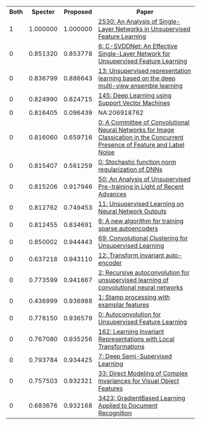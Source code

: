 <html><table><tr>
<th>Both</th>
<th>Specter</th>
<th>Proposed</th>
<th>Paper</th>
</tr>
<tr>
<td>1</td>
<td>1.000000</td>
<td>1.000000</td>
<td><a href="https://www.semanticscholar.org/paper/be9a17321537d9289875fe475b71f4821457b435">2530: An Analysis of Single-Layer Networks in Unsupervised Feature Learning</a></td>
</tr>
<tr>
<td>0</td>
<td>0.851320</td>
<td>0.853778</td>
<td><a href="https://www.semanticscholar.org/paper/1eec21d56d223bf8212d17e819a224ff6c32d6e1">6: C-SVDDNet: An Effective Single-Layer Network for Unsupervised Feature Learning</a></td>
</tr>
<tr>
<td>0</td>
<td>0.836799</td>
<td>0.886643</td>
<td><a href="https://www.semanticscholar.org/paper/e6a18f7b79983df9bbad919ac612716d3eee35d0">13: Unsupervised representation learning based on the deep multi-view ensemble learning</a></td>
</tr>
<tr>
<td>0</td>
<td>0.824990</td>
<td>0.824715</td>
<td><a href="https://www.semanticscholar.org/paper/96c9f11fd9901f2edeaab8cf6bbff2590cea93c4">145: Deep Learning using Support Vector Machines</a></td>
</tr>
<tr>
<td>0</td>
<td>0.816405</td>
<td>0.096439</td>
<td>NA:206918762</td>
</tr>
<tr>
<td>0</td>
<td>0.816060</td>
<td>0.659716</td>
<td><a href="https://www.semanticscholar.org/paper/e7a47936c344ccdc4e173e7191a4f6b36594e0f4">0: A Committee of Convolutional Neural Networks for Image Classication in the Concurrent Presence of Feature and Label Noise</a></td>
</tr>
<tr>
<td>0</td>
<td>0.815407</td>
<td>0.561259</td>
<td><a href="https://www.semanticscholar.org/paper/a2c6634ee89af013bdc9d806fc2ad5925e441449">0: Stochastic function norm regularization of DNNs</a></td>
</tr>
<tr>
<td>0</td>
<td>0.815206</td>
<td>0.917946</td>
<td><a href="https://www.semanticscholar.org/paper/f1c5b3270276671c8884dbc6bb47e537572282e9">50: An Analysis of Unsupervised Pre-training in Light of Recent Advances</a></td>
</tr>
<tr>
<td>0</td>
<td>0.812762</td>
<td>0.749453</td>
<td><a href="https://www.semanticscholar.org/paper/129eb99020bf1fb928a0c89cd2187bb923fc99cb">11: Unsupervised Learning on Neural Network Outputs</a></td>
</tr>
<tr>
<td>0</td>
<td>0.812455</td>
<td>0.834691</td>
<td><a href="https://www.semanticscholar.org/paper/0c2ecfbf8859983981383bfaf5cf1d73874fadd2">6: A new algorithm for training sparse autoencoders</a></td>
</tr>
<tr>
<td>0</td>
<td>0.850002</td>
<td>0.944443</td>
<td><a href="https://www.semanticscholar.org/paper/a47077a665e7df36690db3b493a0ab0da76ac220">69: Convolutional Clustering for Unsupervised Learning</a></td>
</tr>
<tr>
<td>0</td>
<td>0.637218</td>
<td>0.943110</td>
<td><a href="https://www.semanticscholar.org/paper/b4d1d7d5677d46b120b42acf92a0551dc5d6f1e8">12: Transform invariant auto-encoder</a></td>
</tr>
<tr>
<td>0</td>
<td>0.773599</td>
<td>0.941667</td>
<td><a href="https://www.semanticscholar.org/paper/52a484c83e43d22229c0a462db0ab7ed02f367f5">2: Recursive autoconvolution for unsupervised learning of convolutional neural networks</a></td>
</tr>
<tr>
<td>0</td>
<td>0.436999</td>
<td>0.936988</td>
<td><a href="https://www.semanticscholar.org/paper/991ae368ed3a610e4e71abbefd0498071945f8cd">1: Stamp processing with examplar features</a></td>
</tr>
<tr>
<td>0</td>
<td>0.778150</td>
<td>0.936579</td>
<td><a href="https://www.semanticscholar.org/paper/7b5f4f8dc6092909bc707186c7562a2d8e399929">0: Autoconvolution for Unsupervised Feature Learning</a></td>
</tr>
<tr>
<td>0</td>
<td>0.767080</td>
<td>0.935256</td>
<td><a href="https://www.semanticscholar.org/paper/8f7214bafbed6d4dfd397c35315c7275d5608f61">162: Learning Invariant Representations with Local Transformations</a></td>
</tr>
<tr>
<td>0</td>
<td>0.793784</td>
<td>0.934425</td>
<td><a href="https://www.semanticscholar.org/paper/d9a44f7b45f584039dc0b1036628a2628e10acd2">7: Deep Semi-Supervised Learning</a></td>
</tr>
<tr>
<td>0</td>
<td>0.757503</td>
<td>0.932321</td>
<td><a href="https://www.semanticscholar.org/paper/901c872968a16bdae8a209851b9f63e67e4c6101">33: Direct Modeling of Complex Invariances for Visual Object Features</a></td>
</tr>
<tr>
<td>0</td>
<td>0.683676</td>
<td>0.932168</td>
<td><a href="https://www.semanticscholar.org/paper/f42b865e20e61a954239f421b42007236e671f19">3423: GradientBased Learning Applied to Document Recognition</a></td>
</tr>
</table></html>
